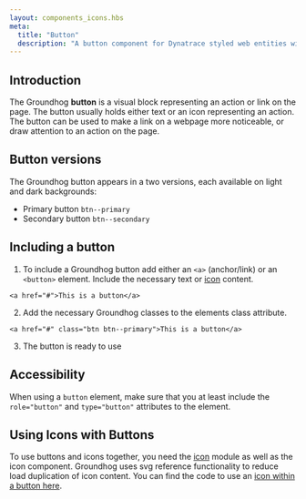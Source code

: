 ```yaml
---
layout: components_icons.hbs
meta:
  title: "Button"
  description: "A button component for Dynatrace styled web entities with css and markup examples."
---
```


## Introduction

The Groundhog **button** is a visual block representing an action or link on the page. The button usually holds either text or an icon representing an action.
The button can be used to make a link on a webpage more noticeable, or draw attention to an action on the page.

## Button versions

The Groundhog button appears in a two versions, each available on light and dark backgrounds:

* Primary button `btn--primary`
* Secondary button `btn--secondary`


## Including a button

1. To include a Groundhog button add either an `<a>` (anchor/link) or an `<button>` element. Include the necessary text or [icon][icon] content.
```
<a href="#">This is a button</a>
```
2. Add the necessary Groundhog classes to the elements class attribute.
```
<a href="#" class="btn btn--primary">This is a button</a>
```
3. The button is ready to use

## Accessibility
When using a `button` element, make sure that you at least include the `role="button"` and `type="button"` attributes to the element.

## Using Icons with Buttons

To use buttons and icons together, you need the [icon][icon] module as well as the icon component. Groundhog uses svg reference functionality to reduce load duplication of icon content.
You can find the code to use an [icon within a button here][sample-icon-with-button].

[icon]: /doc/components/icons/
[sample-icon-with-button]: #sample-02-button-primary-icon-only.html

